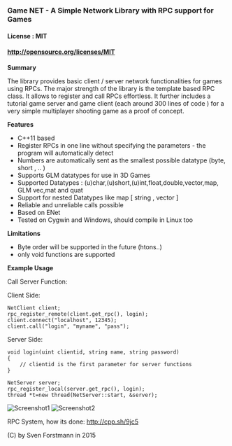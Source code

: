 ### Game NET - A Simple Network Library with RPC support for Games

#### License : MIT
#### http://opensource.org/licenses/MIT

**Summary** 

The library provides basic client / server network functionalities for games using RPCs. The major strength of the library is the template based RPC class. It allows to register and call RPCs effortless. It further includes a tutorial game server and game client (each around 300  lines of code ) for a very simple multiplayer shooting game as a proof of concept.

**Features**

* C++11 based 
* Register RPCs in one line without specifying the parameters - the program will automatically detect
* Numbers are automatically sent as the smallest possible datatype (byte, short , .. )
* Supports GLM datatypes for use in 3D Games
* Supported Datatypes : (u)char,(u)short,(u)int,float,double,vector,map, GLM vec,mat and quat
* Support for nested Datatypes like map [ string , vector ]
* Reliable and unreliable calls possible
* Based on ENet
* Tested on Cygwin and Windows, should compile in Linux too

**Limitations**

* Byte order will be supported in the future (htons..)
* only void functions are supported

**Example Usage**

Call Server Function:

Client Side:

    NetClient client;
    rpc_register_remote(client.get_rpc(), login);
    client.connect("localhost", 12345);
    client.call("login", "myname", "pass");

Server Side:

    void login(uint clientid, string name, string password)
    {
        // clientid is the first parameter for server functions
    }
    
    NetServer server;
    rpc_register_local(server.get_rpc(), login);
    thread *t=new thread(NetServer::start, &server);
    

![Screenshot1](https://github.com/sp4cerat/Game-NET/blob/master/screenshots/game.png?raw=true)
![Screenshot2](https://github.com/sp4cerat/Game-NET/blob/master/screenshots/lobby.png?raw=true)

RPC System, how its done: http://cpp.sh/9jc5

(C) by Sven Forstmann in 2015
